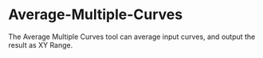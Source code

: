 # Average-Multiple-Curves
The Average Multiple Curves tool can average input curves, and output the result as XY Range.
